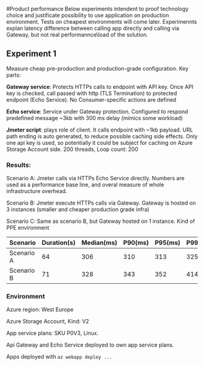#Product performance
Below experiments intendent to proof technology choice and justificate possibility to use application on production environment. Tests on cheapest environments will come later. Experimennts explan latency difference between calling app directly and calling via Gateway, but not real performannce\load of the solution.
## Experiment 1
Measure cheap pre-production and production-grade configuration. Key parts:

**Gateway service**: Protects HTTPs calls to endpoint with API key. Once API key is checked, call passed with http (TLS Termination) to protected endpoint (Echo Service). No Consumer-specific actions are defined

**Echo service**: Service under Gateway protection. Configured to respond predefined message ~3kb with 300 ms delay (mimics some workload) 

**Jmeter script**: plays role of client. It calls endpoint with ~1kb payload. URL path ending is auto generated, to reduce possible caching side effects. Only one api key is used, so potentially it could be subject for caching on Azure Storage Account side. 200 threads, Loop count: 200 

### Results:

Scenario A: Jmeter calls via HTTPs Echo Service directly. Numbers are used as a performance base line, and overal measure of whole infrastructure overhead.

Scenario B: Jmeter execute HTTPs calls via Gateway. Gateway is hosted on 3 instances (smaller and cheaper production grade infra)

Scenario C: Same as scenario B, but Gateway hosted on 1 instance. Kind of PPE environment

| Scenario | Duration(s) | Median(ms) | P90(ms) | P95(ms) | P99(ms) | Throughput(req/s) |
|--------------|-----|------|---------|--------|----------|----------|
| Scenario A | 64 | 306 | 310 | 313 | 325 | 625 |
| Scenario B | 71 | 328 | 343 | 352 | 414 | 563 |

### Environment

Azure region: West Europe

Azure Storage Account, Kind: V2

App service plans: SKU P0V3, Linux. 

Api Gateway and Echo Service deployed to own app service plans.

Apps deployed with ```az webapp deploy ...```
